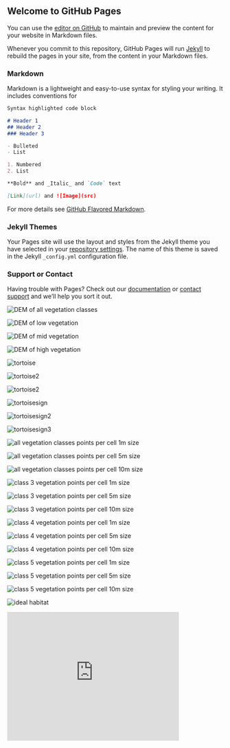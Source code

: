 ## Welcome to GitHub Pages

You can use the [editor on GitHub](https://github.com/brittanyjason/tortoise_mapping/edit/master/README.md) to maintain and preview the content for your website in Markdown files.

Whenever you commit to this repository, GitHub Pages will run [Jekyll](https://jekyllrb.com/) to rebuild the pages in your site, from the content in your Markdown files.

### Markdown

Markdown is a lightweight and easy-to-use syntax for styling your writing. It includes conventions for

```markdown
Syntax highlighted code block

# Header 1
## Header 2
### Header 3

- Bulleted
- List

1. Numbered
2. List

**Bold** and _Italic_ and `Code` text

[Link](url) and ![Image](src)
```

For more details see [GitHub Flavored Markdown](https://guides.github.com/features/mastering-markdown/).

### Jekyll Themes

Your Pages site will use the layout and styles from the Jekyll theme you have selected in your [repository settings](https://github.com/brittanyjason/tortoise_mapping/settings). The name of this theme is saved in the Jekyll `_config.yml` configuration file.

### Support or Contact

Having trouble with Pages? Check out our [documentation](https://help.github.com/categories/github-pages-basics/) or [contact support](https://github.com/contact) and we’ll help you sort it out.

![DEM of all vegetation classes](DEMclass3_4_5.PNG)

![DEM of low vegetation](DEMclass3.PNG)

![DEM of mid vegetation](DEMclass4.PNG)

![DEM of high vegetation](DEMclass5.PNG)

![tortoise](GT1.jpg)

![tortoise2](GT2.jpg)

![tortoise2](GT3.jpg)

![tortoisesign](GT4.jpg)

![tortoisesign2](master/GT5.jpg)

![tortoisesign3](GT6.JPG)

![all vegetation classes points per cell 1m size](all345_1m_ptspercell.PNG)

![all vegetation classes points per cell 5m size](all345_5m_ptspercell.PNG)

![all vegetation classes points per cell 10m size](all345_10m_ptspercell.PNG)

![class 3 vegetation points per cell 1m size](only3_1mptspercell.PNG)

![class 3 vegetation points per cell 5m size](only3_5m_ptspercell.PNG)

![class 3 vegetation points per cell 10m size](only3_10m_ptspercell.PNG)

![class 4 vegetation points per cell 1m size](only4_1mptspercell.PNG)

![class 4 vegetation points per cell 5m size](only4_5m_ptspercell.PNG)

![class 4 vegetation points per cell 10m size](only4_10m_ptspercell.PNG)

![class 5 vegetation points per cell 1m size](only5_1m_ptspercell.PNG)

![class 5 vegetation points per cell 5m size](only5_5m_ptspercell.PNG)

![class 5 vegetation points per cell 10m size](only5_10m_ptspercell.PNG)

![ideal habitat](sandhill.jpg)

<iframe src="https://www.google.com/maps/embed?pb=!1m14!1m12!1m3!1d39261.72992603397!2d-82.47481009416579!3d28.032886847967934!2m3!1f0!2f0!3f0!3m2!1i1024!2i768!4f13.1!5e1!3m2!1sen!2sus!4v1487429946629" width="400" height="300" frameborder="0" style="border:0" allowfullscreen></iframe>
